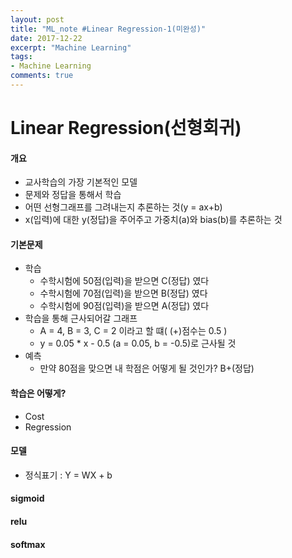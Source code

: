 ```yaml
---
layout: post
title: "ML_note #Linear Regression-1(미완성)"
date: 2017-12-22
excerpt: "Machine Learning"
tags:
- Machine Learning
comments: true
---
```

# Linear Regression(선형회귀)
#### 개요
- 교사학습의 가장 기본적인 모델
- 문제와 정답을 통해서 학습
- 어떤 선형그래프를 그려내는지 추론하는 것(y = ax+b)
- x(입력)에 대한 y(정답)을 주어주고 가중치(a)와 bias(b)를 추론하는 것

#### 기본문제
- 학습
  - 수학시험에 50점(입력)을 받으면 C(정답) 였다
  - 수학시험에 70점(입력)을 받으면 B(정답) 였다
  - 수학시험에 90점(입력)을 받으면 A(정답) 였다
- 학습을 통해 근사되어갈 그래프
  - A = 4, B = 3, C = 2 이라고 할 떄( (+)점수는 0.5 )
  - y = 0.05 * x - 0.5 (a = 0.05, b = -0.5)로 근사될 것
- 예측
  - 만약 80점을 맞으면 내 학점은 어떻게 될 것인가? B+(정답)

#### 학습은 어떻게?
- Cost
- Regression


#### 모델
- 정식표기 : Y = WX + b

#### sigmoid
#### relu
#### softmax
